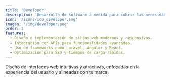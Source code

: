 ```yaml
---
title: 'Developer'
description: 'Desarrollo de software a medida para cubrir las necesidades específicas de tu negocio, garantizando calidad y eficiencia en cada proyecto.'
icon: '/icons/ico_developer.svg'
imagen: '/img/developer.png'
order: 1
features:
  - Diseño e implementación de sitios web modernos y responsivos.
  - Integración con APIs para funcionalidades avanzadas.
  - Uso de frameworks como Laravel, Angular y React.
  - Optimización para SEO y tiempos de carga rápidos.
---
```

Diseño de interfaces web intuitivas y atractivas, enfocadas en la experiencia del usuario y alineadas con tu marca.